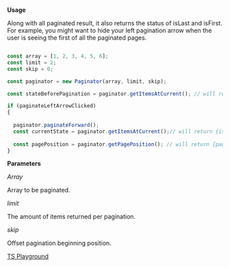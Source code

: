 **Usage**


Along with all paginated result, it also returns the status of isLast and isFirst. For example, you might want to hide your left pagination arrow when the user is seeing the first of all the paginated pages.

```ts

const array = [1, 2, 3, 4, 5, 6];
const limit = 2;
const skip = 0;

const paginator = new Paginator(array, limit, skip);

const stateBeforePagination = paginator.getItemsAtCurrent(); // will return {isFirst: true, isLast: false, data: [1, 2]}

if (paginateLeftArrowClicked)
{
  
  paginator.paginateForward();
  const currentState = paginator.getItemsAtCurrent();// will return {isFirst: false, isLast: false, data: [3, 4]}
  
  const pagePosition = paginator.getPagePosition(); // will return {page: 2, of: 3}
}

```

**Parameters**

*Array*

Array to be paginated.

*limit*

The amount of items returned per pagination.

*skip*

Offset pagination beginning position.


[TS Playground](https://www.typescriptlang.org/play?#code/MYGwhgzhAEAKYHMCWA7MAXA9gJ2gbwChppsBTMAE0xRAE9oQkBbJdALmhQFcmAjU7AG4i0YF2xkU7Tj35CREANZIADh258Bw4mAlhaHMCloBtALrbR1COmxdgWbAApd2fYePmANA2at1sgI+SqoA-AGa2ACU+CLE6AAWSBAAdIws6NAAvL4ZlvFJqa762dDFtPnQickpISqlddCh0I0cAAyV1aliEqRSpW3QANRVhbXKKpYAvgQiCKToAJLopEwQAILoAMLikuhOMYTExMDWmRQYYKVdKeW1jMCkTjc9ez4vu32ZIzfprFGVMjocQoUY1YAJUjARQALQEmAASgsQU4LugwACRDMRCpEKgMKQAGI4ADuugoB1ixzB3U+-RyH16-R+Yz+6GEcSsKBs0DRVwZYzuEAeT0ZbxpKVeX2GErZmOpQJBEohUNh8KRwOwKFRl3l0GxxFxyDQKwAQmBoWTsBTDpyxdKBeC6ZkALSyvzs2bU07c86Xa6CvS0e5IR7PMZSqTvCPOmW-D164iKrXKyHQuHYRHIrU69F6g3QeboeDzWCYCCsJDUSlHY4+nkgPoIRIBmp3RsoZsJSr1zJYdEgEukGA5ACyGASktISBATg7XegAHp3RlE1yeZHi4hSKVx4kpzOnOGnUzvtAAIwxZfx1eA7Og2vUo2kDibofZLI5QbNc-QV-OocvE5YhMAAMw4fswEHbcICA6kpmmL1CwWdYQBAZZVggGtOWTUEbnKRCcWwJAADcCVENNFEJJBsBsdYUAoAAZSB9j5DxaFtBV7ypaloGSajaOke16U-aA2jg3jkmYmwOD5NImxbAAeFdWAk4gEKxJDFwAKm0uJtOgRZQJIe8YHElpMCYBYkk7PiYBJTNOx8fhgDALgIB3I18XQKtQQgBJMC4EAKDKEAyVoGBcIs1Zqk7fTFyI0jyJVdN1XvXMwHY8xOOOJBjIy+TOyUsScu9axMEbFIBEzZwACIS283zoBUctK2oOyGGHGBEiMMTarXGYuM1B9gN5S41OOFIppeSiBLohjpNY3UJo09SCGxXsyiDUoTHPHwACYfAAZh8AAWHwAFYfAANgsAhNrZUp9uETbGi-DlNq8k0cFKFBSBJOA8W+5xyh8NlggmTF7rOFp0TNUhQJwUgGpNJqci+jAcBSIsMLWTYdlPA5BCXZcSRnEATOG-B+JomSqjsUgfCkliOFAqCPJ8NjoF2g6zEG6ACAxxwUiFolSXJInod9URnQAZThnd0aBzHsGxhZcY2bZnSJxdSfJymlTwGnBNZ9nGbsxbTZADmxvRDgTBO6BTr52ZPuVnzqDLCsPdBJXjRVtWt1LVqfcl+sKtINJMAQJwhd8r22pQAEgA)
